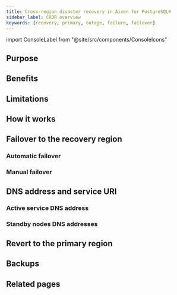 ```yaml
---
title: Cross-region disaster recovery in Aiven for PostgreSQL®
sidebar_label: CRDR overview
keywords: [recovery, primary, outage, failure, failover]
---
```


import ConsoleLabel from "@site/src/components/ConsoleIcons"

## Purpose

## Benefits

## Limitations

## How it works

## Failover to the recovery region

### Automatic failover

### Manual failover

## DNS address and service URI

### Active service DNS address

### Standby nodes DNS addresses

## Revert to the primary region

## Backups

## Related pages
